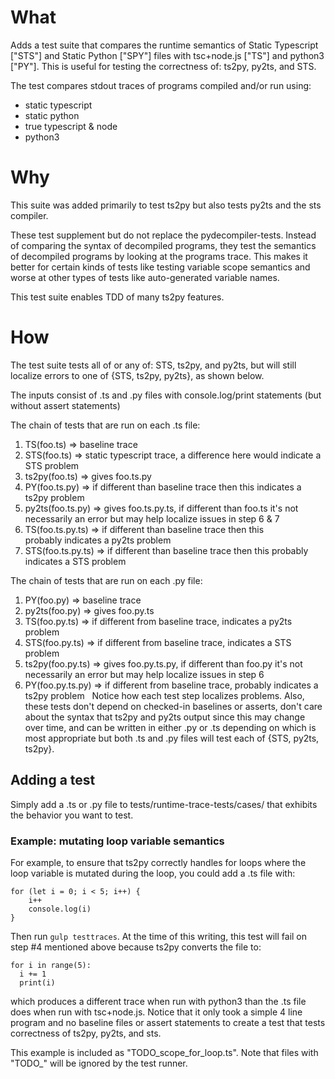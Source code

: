 # What
Adds  a test suite that compares the runtime semantics of Static Typescript ["STS"] and Static Python ["SPY"] files with tsc+node.js ["TS"] and python3 ["PY"]. This is useful for testing the correctness of: ts2py, py2ts, and STS.

The test compares stdout traces of programs compiled and/or run using:
- static typescript
- static python
- true typescript & node
- python3

# Why
This suite was added primarily to test ts2py but also tests py2ts and the sts compiler.

These test supplement but do not replace the pydecompiler-tests. Instead of comparing the syntax of decompiled programs, they test the semantics of decompiled programs by looking at the programs trace. This makes it better for certain kinds of tests like testing variable scope semantics and worse at other types of tests like auto-generated variable names.

This test suite enables TDD of many ts2py features.

# How
The test suite tests all of or any of: STS, ts2py, and py2ts, but will still localize errors to one of {STS, ts2py, py2ts}, as shown below.

The inputs consist of .ts and .py files with console.log/print statements (but without assert statements)

The chain of tests that are run on each .ts file:

1. TS(foo.ts) => baseline trace
2. STS(foo.ts) => static typescript trace, a difference here would indicate a STS problem
3. ts2py(foo.ts) => gives foo.ts.py
4. PY(foo.ts.py) => if different than baseline trace then this indicates a ts2py problem
5. py2ts(foo.ts.py) => gives foo.ts.py.ts, if different than foo.ts it's not necessarily an error but may help localize issues in step 6 & 7
6. TS(foo.ts.py.ts) => if different than baseline trace then this probably indicates a py2ts problem
7. STS(foo.ts.py.ts) => if different than baseline trace then this probably indicates a STS problem

The chain of tests that are run on each .py file:

1. PY(foo.py) => baseline trace
2. py2ts(foo.py) => gives foo.py.ts
3. TS(foo.py.ts) => if different from baseline trace, indicates a py2ts problem
4. STS(foo.py.ts) => if different from baseline trace, indicates a STS problem
5. ts2py(foo.py.ts) => gives foo.py.ts.py, if different than foo.py it's not necessarily an error but may help localize issues in step 6
6. PY(foo.py.ts.py) => if different from baseline trace, probably indicates a ts2py problem
 
Notice how each test step localizes problems. Also, these tests don't depend on checked-in baselines or asserts, don't care about the syntax that ts2py and py2ts output since this may change over time, and can be written in either .py or .ts depending on which is most appropriate but both .ts and .py files will test each of {STS, py2ts, ts2py}.

## Adding a test
Simply add a .ts or .py file to tests/runtime-trace-tests/cases/ that exhibits the behavior you want to test.

### Example: mutating loop variable semantics
For example, to ensure that ts2py correctly handles for loops where the loop variable is mutated during the loop, you could add a .ts file with:
```
for (let i = 0; i < 5; i++) {
    i++
    console.log(i)
}
```
Then run `gulp testtraces`.
At the time of this writing, this test will fail on step #4 mentioned above because ts2py converts the file to:
```
for i in range(5):
  i += 1
  print(i)
```
which produces a different trace when run with python3 than the .ts file does when run with tsc+node.js.
Notice that it only took a simple 4 line program and no baseline files or assert statements to create a test that tests correctness of ts2py, py2ts, and sts.

This example is included as "TODO_scope_for_loop.ts". Note that files with "TODO_" will be ignored by the test runner.
